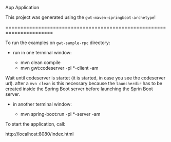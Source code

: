 App Application

This project was generated using the `gwt-maven-springboot-archetype`!

======================================================================

To run the examples on `gwt-sample-rpc` directory:

* run in one terminal window:

  - mvn clean compile
  - mvn gwt:codeserver -pl *-client -am

Wait until codeserver is startet (it is started, in case you see the codeserver url). after a `mvn clean` is this necessary because the `launcherdir` has to be created inside the Spring Boot server before launching the Sprin Boot server.

* in another terminal window:

  - mvn spring-boot:run -pl *-server -am

To start the application, call:

http://localhost:8080/index.html
